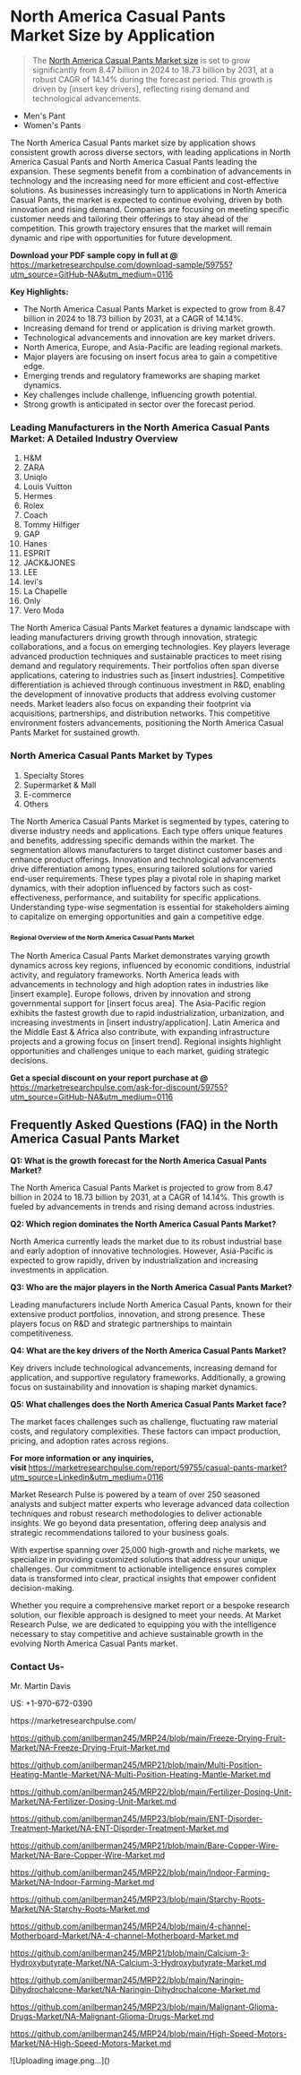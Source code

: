 <h1>North America Casual Pants Market&nbsp;Size by Application</h1><blockquote><p>The <a href="https://marketresearchpulse.com/download-sample/59755?utm_source=GitHub-NA&amp;utm_medium=0116">North America Casual Pants Market size</a> is set to grow significantly from 8.47 billion in 2024 to 18.73 billion by 2031, at a robust CAGR of 14.14% during the forecast period. This growth is driven by [insert key drivers], reflecting rising demand and technological advancements.</p></blockquote><ul><li>Men's Pant<li> Women's Pants</li></ul><p>The North America Casual Pants market size by application shows consistent growth across diverse sectors, with leading applications in North America Casual Pants and North America Casual Pants leading the expansion. These segments benefit from a combination of advancements in technology and the increasing need for more efficient and cost-effective solutions. As businesses increasingly turn to applications in North America Casual Pants, the market is expected to continue evolving, driven by both innovation and rising demand. Companies are focusing on meeting specific customer needs and tailoring their offerings to stay ahead of the competition. This growth trajectory ensures that the market will remain dynamic and ripe with opportunities for future development.</p><p><strong>Download your PDF sample copy in full at @ </strong><a href="https://marketresearchpulse.com/download-sample/59755?utm_source=GitHub-NA&amp;utm_medium=0116">https://marketresearchpulse.com/download-sample/59755?utm_source=GitHub-NA&amp;utm_medium=0116</a></p><p><strong>Key Highlights: </strong></p><ul><li>The North America Casual Pants Market is expected to grow from 8.47 billion in 2024 to 18.73 billion by 2031, at a CAGR of 14.14%.</li><li>Increasing demand for trend or application is driving market growth.</li><li>Technological advancements and innovation are key market drivers.</li><li>North America, Europe, and Asia-Pacific are leading regional markets.</li><li>Major players are focusing on insert focus area to gain a competitive edge.</li><li>Emerging trends and regulatory frameworks are shaping market dynamics.</li><li>Key challenges include challenge, influencing growth potential.</li><li>Strong growth is anticipated in sector over the forecast period.</li></ul><h3>Leading Manufacturers in the North America Casual Pants Market: A Detailed Industry Overview</h3><ol><li>H&M</li><li>ZARA</li><li>Uniqlo</li><li>Louis Vuitton</li><li>Hermes</li><li>Rolex</li><li>Coach</li><li>Tommy Hilfiger</li><li>GAP</li><li>Hanes</li><li>ESPRIT</li><li>JACK&JONES</li><li>LEE</li><li>levi's</li><li>La Chapelle</li><li>Only</li><li>Vero Moda</li></ol><div class="flex max-w-full flex-col flex-grow"><div class="min-h-8 text-message flex w-full flex-col items-end gap-2 whitespace-normal break-words [.text-message+&amp;]:mt-5" dir="auto" data-message-author-role="assistant" data-message-id="fd8432e4-4910-450d-b182-61b7bfb0a01f" data-message-model-slug="gpt-4o"><div class="flex w-full flex-col gap-1 empty:hidden first:pt-[3px]"><div class="markdown prose w-full break-words dark:prose-invert light"><p>The North America Casual Pants Market features a dynamic landscape with leading manufacturers driving growth through innovation, strategic collaborations, and a focus on emerging technologies. Key players leverage advanced production techniques and sustainable practices to meet rising demand and regulatory requirements. Their portfolios often span diverse applications, catering to industries such as [insert industries]. Competitive differentiation is achieved through continuous investment in R&amp;D, enabling the development of innovative products that address evolving customer needs. Market leaders also focus on expanding their footprint via acquisitions, partnerships, and distribution networks. This competitive environment fosters advancements, positioning the North America Casual Pants Market for sustained growth.</p></div></div></div></div><h3>North America Casual Pants Market by Types</h3><ol><li>Specialty Stores<li> Supermarket & Mall<li> E-commerce<li> Others</li></ol><div class="flex max-w-full flex-col flex-grow"><div class="min-h-8 text-message flex w-full flex-col items-end gap-2 whitespace-normal break-words [.text-message+&amp;]:mt-5" dir="auto" data-message-author-role="assistant" data-message-id="084470be-0bb7-4664-bddf-5156b4f41249" data-message-model-slug="gpt-4o-mini"><div class="flex w-full flex-col gap-1 empty:hidden first:pt-[3px]"><div class="markdown prose w-full break-words dark:prose-invert light"><p>The North America Casual Pants Market is segmented by types, catering to diverse industry needs and applications. Each type offers unique features and benefits, addressing specific demands within the market. The segmentation allows manufacturers to target distinct customer bases and enhance product offerings. Innovation and technological advancements drive differentiation among types, ensuring tailored solutions for varied end-user requirements. These types play a pivotal role in shaping market dynamics, with their adoption influenced by factors such as cost-effectiveness, performance, and suitability for specific applications. Understanding type-wise segmentation is essential for stakeholders aiming to capitalize on emerging opportunities and gain a competitive edge.</p></div></div></div></div><h3><span style="font-size: 11px;">Regional Overview of the North America Casual Pants Market</span></h3><div class="flex max-w-full flex-col flex-grow"><div class="min-h-8 text-message flex w-full flex-col items-end gap-2 whitespace-normal break-words [.text-message+&amp;]:mt-5" dir="auto" data-message-author-role="assistant" data-message-id="e9038762-ce64-4e30-91c9-9bd413514231" data-message-model-slug="gpt-4o-mini"><div class="flex w-full flex-col gap-1 empty:hidden first:pt-[3px]"><div class="markdown prose w-full break-words dark:prose-invert light"><p>The North America Casual Pants Market demonstrates varying growth dynamics across key regions, influenced by economic conditions, industrial activity, and regulatory frameworks. North America leads with advancements in technology and high adoption rates in industries like [insert example]. Europe follows, driven by innovation and strong governmental support for [insert focus area]. The Asia-Pacific region exhibits the fastest growth due to rapid industrialization, urbanization, and increasing investments in [insert industry/application]. Latin America and the Middle East &amp; Africa also contribute, with expanding infrastructure projects and a growing focus on [insert trend]. Regional insights highlight opportunities and challenges unique to each market, guiding strategic decisions.</p></div></div></div></div><p><strong>Get a special discount on your report purchase at @ </strong><a href="https://marketresearchpulse.com/ask-for-discount/59755?utm_source=GitHub-NA&amp;utm_medium=0116">https://marketresearchpulse.com/ask-for-discount/59755?utm_source=GitHub-NA&amp;utm_medium=0116</a></p><h2>Frequently Asked Questions (FAQ) in the North America Casual Pants Market</h2><p><strong>Q1: What is the growth forecast for the North America Casual Pants Market?</strong></p><p>The North America Casual Pants Market is projected to grow from 8.47 billion in 2024 to 18.73 billion by 2031, at a CAGR of 14.14%. This growth is fueled by advancements in trends and rising demand across industries.</p><p><strong>Q2: Which region dominates the North America Casual Pants Market?</strong></p><p>North America currently leads the market due to its robust industrial base and early adoption of innovative technologies. However, Asia-Pacific is expected to grow rapidly, driven by industrialization and increasing investments in application.</p><p><strong>Q3: Who are the major players in the North America Casual Pants Market?</strong></p><p>Leading manufacturers include North America Casual Pants, known for their extensive product portfolios, innovation, and strong presence. These players focus on R&amp;D and strategic partnerships to maintain competitiveness.</p><p><strong>Q4: What are the key drivers of the North America Casual Pants Market?</strong></p><p>Key drivers include technological advancements, increasing demand for application, and supportive regulatory frameworks. Additionally, a growing focus on sustainability and innovation is shaping market dynamics.</p><p><strong>Q5: What challenges does the North America Casual Pants Market face?</strong></p><p>The market faces challenges such as challenge, fluctuating raw material costs, and regulatory complexities. These factors can impact production, pricing, and adoption rates across regions.</p><p><strong>For more information or any inquiries, visit&nbsp;</strong><a href="https://marketresearchpulse.com/report/59755/casual-pants-market?utm_source=Linkedin&utm_medium=0116">https://marketresearchpulse.com/report/59755/casual-pants-market?utm_source=Linkedin&utm_medium=0116</a></p><p>Market Research Pulse is powered by a team of over 250 seasoned analysts and subject matter experts who leverage advanced data collection techniques and robust research methodologies to deliver actionable insights. We go beyond data presentation, offering deep analysis and strategic recommendations tailored to your business goals.</p><p>With expertise spanning over 25,000 high-growth and niche markets, we specialize in providing customized solutions that address your unique challenges. Our commitment to actionable intelligence ensures complex data is transformed into clear, practical insights that empower confident decision-making.</p><p>Whether you require a comprehensive market report or a bespoke research solution, our flexible approach is designed to meet your needs. At Market Research Pulse, we are dedicated to equipping you with the intelligence necessary to stay competitive and achieve sustainable growth in the evolving North America Casual Pants market.</p><h3><strong>Contact Us-</strong></h3><p>Mr. Martin Davis</p><p>US: +1-970-672-0390</p><p>https://marketresearchpulse.com/</p><p><a href="https://github.com/anilberman245/MRP24/blob/main/Freeze-Drying-Fruit-Market/NA-Freeze-Drying-Fruit-Market.md">https://github.com/anilberman245/MRP24/blob/main/Freeze-Drying-Fruit-Market/NA-Freeze-Drying-Fruit-Market.md</a></p><p><a href="https://github.com/anilberman245/MRP21/blob/main/Multi-Position-Heating-Mantle-Market/NA-Multi-Position-Heating-Mantle-Market.md">https://github.com/anilberman245/MRP21/blob/main/Multi-Position-Heating-Mantle-Market/NA-Multi-Position-Heating-Mantle-Market.md</a></p><p><a href="https://github.com/anilberman245/MRP22/blob/main/Fertilizer-Dosing-Unit-Market/NA-Fertilizer-Dosing-Unit-Market.md">https://github.com/anilberman245/MRP22/blob/main/Fertilizer-Dosing-Unit-Market/NA-Fertilizer-Dosing-Unit-Market.md</a></p><p><a href="https://github.com/anilberman245/MRP23/blob/main/ENT-Disorder-Treatment-Market/NA-ENT-Disorder-Treatment-Market.md">https://github.com/anilberman245/MRP23/blob/main/ENT-Disorder-Treatment-Market/NA-ENT-Disorder-Treatment-Market.md</a></p><p><a href="https://github.com/anilberman245/MRP21/blob/main/Bare-Copper-Wire-Market/NA-Bare-Copper-Wire-Market.md">https://github.com/anilberman245/MRP21/blob/main/Bare-Copper-Wire-Market/NA-Bare-Copper-Wire-Market.md</a></p><p><a href="https://github.com/anilberman245/MRP22/blob/main/Indoor-Farming-Market/NA-Indoor-Farming-Market.md">https://github.com/anilberman245/MRP22/blob/main/Indoor-Farming-Market/NA-Indoor-Farming-Market.md</a></p><p><a href="https://github.com/anilberman245/MRP23/blob/main/Starchy-Roots-Market/NA-Starchy-Roots-Market.md">https://github.com/anilberman245/MRP23/blob/main/Starchy-Roots-Market/NA-Starchy-Roots-Market.md</a></p><p><a href="https://github.com/anilberman245/MRP24/blob/main/4-channel-Motherboard-Market/NA-4-channel-Motherboard-Market.md">https://github.com/anilberman245/MRP24/blob/main/4-channel-Motherboard-Market/NA-4-channel-Motherboard-Market.md</a></p><p><a href="https://github.com/anilberman245/MRP21/blob/main/Calcium-3-Hydroxybutyrate-Market/NA-Calcium-3-Hydroxybutyrate-Market.md">https://github.com/anilberman245/MRP21/blob/main/Calcium-3-Hydroxybutyrate-Market/NA-Calcium-3-Hydroxybutyrate-Market.md</a></p><p><a href="https://github.com/anilberman245/MRP22/blob/main/Naringin-Dihydrochalcone-Market/NA-Naringin-Dihydrochalcone-Market.md">https://github.com/anilberman245/MRP22/blob/main/Naringin-Dihydrochalcone-Market/NA-Naringin-Dihydrochalcone-Market.md</a></p><p><a href="https://github.com/anilberman245/MRP23/blob/main/Malignant-Glioma-Drugs-Market/NA-Malignant-Glioma-Drugs-Market.md">https://github.com/anilberman245/MRP23/blob/main/Malignant-Glioma-Drugs-Market/NA-Malignant-Glioma-Drugs-Market.md</a></p><p><a href="https://github.com/anilberman245/MRP24/blob/main/High-Speed-Motors-Market/NA-High-Speed-Motors-Market.md">https://github.com/anilberman245/MRP24/blob/main/High-Speed-Motors-Market/NA-High-Speed-Motors-Market.md</a></p>
![Uploading image.png…]()
